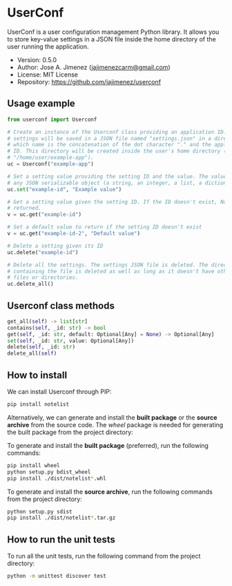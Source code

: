# UserConf
UserConf is a user configuration management Python library. It allows you to
store key-value settings in a JSON file inside the home directory of the user
running the application.

- Version: 0.5.0
- Author: Jose A. Jimenez (jajimenezcarm@gmail.com)
- License: MIT License
- Repository: https://github.com/jajimenez/userconf

## Usage example

```python
from userconf import Userconf

# Create an instance of the Userconf class providing an application ID. The
# settings will be saved in a JSON file named "settings.json" in a directory
# which name is the concatenation of the dot character "." and the application
# ID. This directory will be created inside the user's home directory (e.g.
# "/home/user/example-app").
uc = Userconf("example-app")

# Set a setting value providing the setting ID and the value. The value can be
# any JSON serializable object (a string, an integer, a list, a dictionary...).
uc.set("example-id", "Example value")

# Get a setting value given the setting ID. If the ID doesn't exist, None is
# returned.
v = uc.get("example-id")

# Set a default value to return if the setting ID doesn't exist
v = uc.get("example-id-2", "Default value")

# Delete a setting given its ID
uc.delete("example-id")

# Delete all the settings. The settings JSON file is deleted. The directory
# containing the file is deleted as well as long as it doesn't have other
# files or directories.
uc.delete_all()
```

## Userconf class methods

```python
get_all(self) -> list[str]
contains(self, _id: str) -> bool
get(self, _id: str, default: Optional[Any] = None) -> Optional[Any]
set(self, _id: str, value: Optional[Any])
delete(self, _id: str)
delete_all(self)
```

## How to install

We can install Userconf through PIP:

```bash
pip install notelist
```

Alternatively, we can generate and install the **built package** or the
**source archive** from the source code. The *wheel* package is needed for
generating the built package from the project directory:

To generate and install the **built package** (preferred), run the
following commands:

```bash
pip install wheel
python setup.py bdist_wheel
pip install ./dist/notelist*.whl
```

To generate and install the **source archive**, run the following commands from
the project directory:

```bash
python setup.py sdist
pip install ./dist/notelist*.tar.gz
```

## How to run the unit tests

To run all the unit tests, run the following command from the project
directory:

```bash
python -m unittest discover test
```

